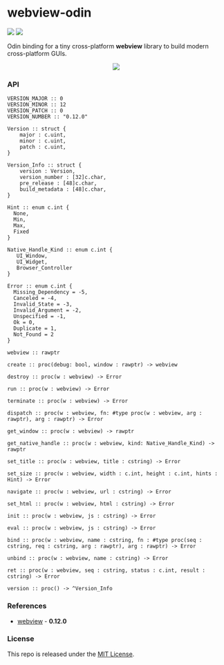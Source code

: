 # webview-odin

[![](https://img.shields.io/github/v/tag/thechampagne/webview-odin?label=version)](https://github.com/thechampagne/webview-odin/releases/latest) [![](https://img.shields.io/github/license/thechampagne/webview-odin)](https://github.com/thechampagne/webview-odin/blob/main/LICENSE)

Odin binding for a tiny cross-platform **webview** library to build modern cross-platform GUIs.

<p align="center">
<img src="https://raw.githubusercontent.com/thechampagne/webview-odin/main/.github/assets/screenshot.png"/>
</p>

### API

```odin
VERSION_MAJOR :: 0
VERSION_MINOR :: 12
VERSION_PATCH :: 0
VERSION_NUMBER :: "0.12.0"

Version :: struct {
    major : c.uint,
    minor : c.uint,
    patch : c.uint,
}

Version_Info :: struct {
    version : Version,
    version_number : [32]c.char,
    pre_release : [48]c.char,
    build_metadata : [48]c.char,
}

Hint :: enum c.int {
  None,
  Min,
  Max,
  Fixed
}

Native_Handle_Kind :: enum c.int {
   UI_Window,
   UI_Widget,
   Browser_Controller
}

Error :: enum c.int {
  Missing_Dependency = -5,
  Canceled = -4,
  Invalid_State = -3,
  Invalid_Argument = -2,
  Unspecified = -1,
  Ok = 0,
  Duplicate = 1,
  Not_Found = 2
}

webview :: rawptr

create :: proc(debug: bool, window : rawptr) -> webview

destroy :: proc(w : webview) -> Error

run :: proc(w : webview) -> Error

terminate :: proc(w : webview) -> Error

dispatch :: proc(w : webview, fn: #type proc(w : webview, arg : rawptr), arg : rawptr) -> Error

get_window :: proc(w : webview) -> rawptr

get_native_handle :: proc(w : webview, kind: Native_Handle_Kind) -> rawptr

set_title :: proc(w : webview, title : cstring) -> Error

set_size :: proc(w : webview, width : c.int, height : c.int, hints : Hint) -> Error

navigate :: proc(w : webview, url : cstring) -> Error

set_html :: proc(w : webview, html : cstring) -> Error

init :: proc(w : webview, js : cstring) -> Error

eval :: proc(w : webview, js : cstring) -> Error

bind :: proc(w : webview, name : cstring, fn : #type proc(seq : cstring, req : cstring, arg : rawptr), arg : rawptr) -> Error

unbind :: proc(w : webview, name : cstring) -> Error

ret :: proc(w : webview, seq : cstring, status : c.int, result : cstring) -> Error

version :: proc() -> ^Version_Info
```

### References
 - [webview](https://github.com/webview/webview/tree/0.12.0) - **0.12.0**

### License

This repo is released under the [MIT License](https://github.com/thechampagne/webview-odin/blob/main/LICENSE).

